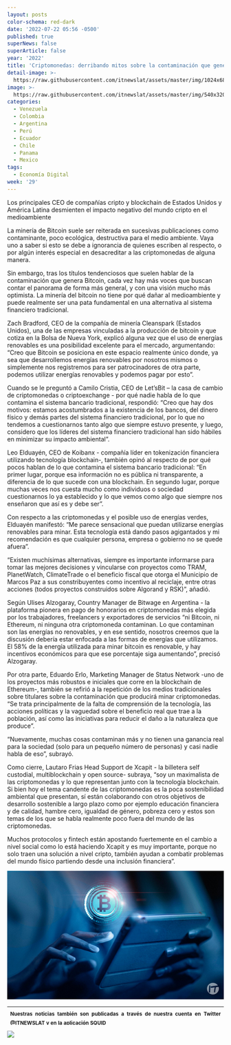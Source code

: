 ```yaml
---
layout: posts
color-schema: red-dark
date: '2022-07-22 05:56 -0500'
published: true
superNews: false
superArticle: false
year: '2022'
title: 'Criptomonedas: derribando mitos sobre la contaminación que generan'
detail-image: >-
  https://raw.githubusercontent.com/itnewslat/assets/master/img/1024x680/criptomoneda-en-tablet-g.jpg
image: >-
  https://raw.githubusercontent.com/itnewslat/assets/master/img/540x320/criptomoneda-en-tablet-p.jpg
categories:
  - Venezuela
  - Colombia
  - Argentina
  - Perú
  - Ecuador
  - Chile
  - Panama
  - Mexico
tags:
  - Economía Digital
week: '29'
---
```

Los principales CEO de compañías cripto y blockchain de Estados Unidos y América Latina desmienten el impacto negativo del mundo cripto en el medioambiente
 
La minería de Bitcoin suele ser reiterada en sucesivas publicaciones como contaminante, poco ecológica, destructiva para el medio ambiente. Vaya uno a saber si esto se debe a ignorancia de quienes escriben al respecto, o por algún interés especial en desacreditar a las criptomonedas de alguna manera.
 
Sin embargo, tras los títulos tendenciosos que suelen hablar de la contaminación que genera Bitcoin, cada vez hay más voces que buscan contar el panorama de forma más general, y con una visión mucho más optimista. La minería del bitcoin no tiene por qué dañar al medioambiente y puede realmente ser una pata fundamental en una alternativa al sistema financiero tradicional.
 
Zach Bradford, CEO de la compañía de minería Cleanspark (Estados Unidos), una de las empresas vinculadas a la producción de bitcoin y que cotiza en la Bolsa de Nueva York, explicó alguna vez que el uso de energías renovables es una posibilidad excelente para el mercado, argumentando: “Creo que Bitcoin se posiciona en este espacio realmente único donde, ya sea que desarrollemos energías renovables por nosotros mismos o simplemente nos registremos para ser patrocinadores de otra parte, podemos utilizar energías renovables y podemos pagar por esto”.
 
Cuando se le preguntó a Camilo Cristia, CEO de Let’sBit – la casa de cambio de criptomonedas o criptoexchange -   por qué nadie habla de lo que contamina el sistema bancario tradicional, respondió: “Creo que hay dos motivos: estamos acostumbrados a la existencia de los bancos, del dinero físico y demás partes del sistema financiero tradicional, por lo que no tendemos a cuestionarnos tanto algo que siempre estuvo presente, y luego, considero que los líderes del sistema financiero tradicional han sido hábiles en minimizar su impacto ambiental”.
 
Leo Elduayén, CEO de Koibanx - compañía líder en tokenización financiera utilizando tecnología blockchain-, también opinó al respecto de por qué pocos hablan de lo que contamina el sistema bancario tradicional: “En primer lugar, porque esa información no es pública ni transparente, a diferencia de lo que sucede con una blockchain. En segundo lugar, porque muchas veces nos cuesta mucho como individuos o sociedad cuestionarnos lo ya establecido y lo que vemos como algo que siempre nos enseñaron que así es y debe ser”.
 
Con respecto a las criptomonedas y el posible uso de energías verdes, Elduayén manifestó: “Me parece sensacional que puedan utilizarse energías renovables para minar. Esta tecnología está dando pasos agigantados y mi recomendación es que cualquier persona, empresa o gobierno no se quede afuera”.
 
“Existen muchísimas alternativas, siempre es importante informarse para tomar las mejores decisiones y vincularse con proyectos como TRAM, PlanetWatch, ClimateTrade o el beneficio fiscal que otorga el Municipio de Marcos Paz a sus constribuyentes como incentivo al reciclaje, entre otras acciones (todos proyectos construidos sobre Algorand y RSK)”, añadió.
 
Según Ulises Alzogaray, Country Manager de Bitwage en Argentina - la plataforma pionera en pago de honorarios en criptomonedas más elegida por los trabajadores, freelancers y exportadores de servicios “ni Bitcoin, ni Ethereum, ni ninguna otra criptomoneda contaminan. Lo que contaminan son las energías no renovables, y en ese sentido, nosotros creemos que la discusión debería estar enfocada a las formas de energías que utilizamos. El 58% de la energía utilizada para minar bitcoin es renovable, y hay incentivos económicos para que ese porcentaje siga aumentando”, precisó Alzogaray.
 
Por otra parte, Eduardo Erlo, Marketing Manager de Status Network -uno de los proyectos más robustos e iniciales que corre en la blockchain de Ethereum-, también se refirió a la repetición de los medios tradicionales sobre titulares sobre la contaminación que producirá minar criptomonedas. “Se trata principalmente de la falta de comprensión de la tecnología, las acciones políticas y la vaguedad sobre el beneficio real que trae a la población, así como las iniciativas para reducir el daño a la naturaleza que produce”.
 
“Nuevamente, muchas cosas contaminan más y no tienen una ganancia real para la sociedad (solo para un pequeño número de personas) y casi nadie habla de eso”, subrayó.
 
Como cierre, Lautaro Frias Head Support de Xcapit - la billetera self custodial, multiblockchain y open source- subraya, “soy un maximalista de las criptomonedas y lo que representan junto con la tecnología blockchain. Si bien hoy el tema candente de las criptomonedas es la poca sostenibilidad ambiental que presentan, sí están colaborando con otros objetivos de desarrollo sostenible a largo plazo como por ejemplo educación financiera y de calidad, hambre cero, igualdad de género, pobreza cero y estos son temas de los que se habla realmente poco fuera del mundo de las criptomonedas.
 
Muchos protocolos y fintech están apostando fuertemente en el cambio a nivel social como lo está haciendo Xcapit y es muy importante, porque no solo traen una solución a nivel cripto, también ayudan a combatir problemas del mundo físico partiendo desde una inclusión financiera”.

![](https://raw.githubusercontent.com/itnewslat/assets/master/img/540x320/criptomoneda-en-tablet-p.jpg)

<table style="height: 42px;" width="569">
<tbody>
<tr>
<td style="text-align: justify;"><sub><strong>Nuestras noticias también son publicadas a través de nuestra cuenta en Twitter <a href="https://twitter.com/itnewslat?lang=es">@ITNEWSLAT</a> y en la aplicación <a href="https://squidapp.co/en/">SQUID</a></strong></sub></td>
</tr>
</tbody>
</table>

<img src="https://tracker.metricool.com/c3po.jpg?hash=56f88a41e39ab42c063cc51676587a04"/>